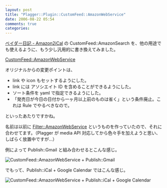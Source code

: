 ```yaml
---
layout: post
title: "Plagger::Plugin::CustomFeed::AmazonWebService"
date: 2006-08-22 05:54
comments: true
categories: 
---
```

<p>
<a class="ext-link" href="http://d.hatena.ne.jp/wata_d/20060821/1156113214"><span class="icon"></span>ベイダー日記 - Amazon2iCal</a> の CustomFeed::AmazonSearch を、他の用途でも使えるように、もう少し汎用的に書き換えてみました。
</p>
<p>
<a class="ext-link" href="http://trac.mizzy.org/public/browser/plagger/trunk/lib/Plagger/Plugin/CustomFeed/AmazonWebService.pm"><span class="icon"></span>CustomFeed::AmazonWebService</a>
</p>
<p>
オリジナルからの変更ポイントは、
</p>
<ul><li>link や icon もセットするようにした。</li>
<li>link には アソシエイト ID を含めることができるようにした。</li>
<li>ソート条件を yaml で指定できるようにした。</li>
<li>「発売日が今日の日付から一ヶ月以上前のものは省く」という条件廃止。これは Rule でやるべきなので。</li></ul>
<p>
といったあたりですかね。
</p>
<p>
名前は以前に <a class="ext-link" href="http://mizzy.org/program/plagger_and_aws.html"><span class="icon"></span>Filter::AmazonWebService</a> というものを作っていたので、それに合わせてます。（Plagger が media API 対応してから色々手を加えようと思い、しばらく放置中ですが…）
</p>
<p>
例によって Publish::Gmail と組み合わせるとこんな感じ。
</p>
<p>
<img src="http://mizzy.org/img/aws.jpg" alt="CustomFeed::AmazonWebService + Publish::Gmail" />
</p>
<p>
でもって、Publish::iCal + Google Calendar ではこんな感じ。
</p>
<p>
<img src="http://mizzy.org/img/gcal.jpg" alt="CustomFeed::AmazonWebService + Publish::iCal + Google Calendar" />
</p>